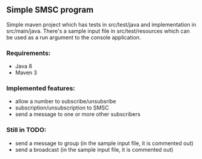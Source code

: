 ## Simple SMSC program

Simple maven project which has tests in src/test/java and implementation in src/main/java.
There's a sample input file in src/test/resources which can be used as a run argument to the console application.

### Requirements:
* Java 8
* Maven 3

### Implemented features:
* allow a number to subscribe/unsubsribe
* subscription/unsubscription to SMSC
* send a message to one or more other subscribers

### Still in TODO:
* send a message to group (in the sample input file, it is commented out)
* send a broadcast (in the sample input file, it is commented out)
